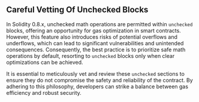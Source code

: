 ## Careful Vetting Of Unchecked Blocks

In Solidity 0.8.x, unchecked math operations are permitted within `unchecked` blocks, offering an opportunity for gas optimization in smart contracts. However, this feature also introduces risks of potential overflows and underflows, which can lead to significant vulnerabilities and unintended consequences. Consequently, the best practice is to prioritize safe math operations by default, resorting to `unchecked` blocks only when clear optimizations can be achieved. 

It is essential to meticulously vet and review these `unchecked` sections to ensure they do not compromise the safety and reliability of the contract. By adhering to this philosophy, developers can strike a balance between gas efficiency and robust security.